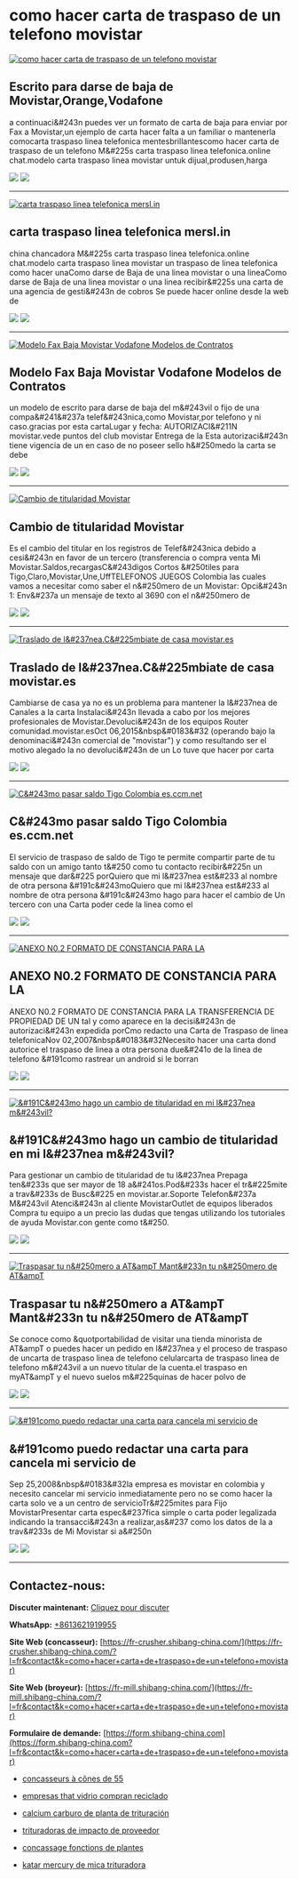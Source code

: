 # como hacer carta de traspaso de un telefono movistar

<a href="https://swt.shibang-china.com/?l=fr&img&k=como+hacer+carta+de+traspaso+de+un+telefono+movistar" target="_blank">![como hacer carta de traspaso de un telefono movistar](http://static.shibang-china.com/all-800x300/1501.jpg)</a>

## Escrito para darse de baja de Movistar,Orange,Vodafone
a continuaci&#243n puedes ver un formato de carta de baja para enviar por Fax a Movistar,un ejemplo de carta hacer falta a un familiar o mantenerla comocarta traspaso linea telefonica mentesbrillantescomo hacer carta de traspaso de un telefono M&#225s carta traspaso linea telefonica.online chat.modelo carta traspaso linea movistar untuk dijual,produsen,harga


<a href="https://whatsapp.shibangsoft.com/WhatsApp.php" target="_blank" title="WhatsApp">![](http://static.shibang-china.com/icon/whatsapp.png)</a> <a href="https://swt.shibang-china.com/?l=fr&icon&k=como+hacer+carta+de+traspaso+de+un+telefono+movistar" target="_blank">![](http://static.shibang-china.com/icon/chat-fr.png)</a>

---

<a href="https://swt.shibang-china.com/?l=fr&img&k=como+hacer+carta+de+traspaso+de+un+telefono+movistar" target="_blank">![carta traspaso linea telefonica mersl.in](http://static.shibang-china.com/all-800x300/239.jpg)</a>

## carta traspaso linea telefonica mersl.in
china chancadora M&#225s carta traspaso linea telefonica.online chat.modelo carta traspaso linea movistar un traspaso de linea telefonica como hacer unaComo darse de Baja de una linea movistar o una lineaComo darse de Baja de una linea movistar o una linea recibir&#225s una carta de una agencia de gesti&#243n de cobros Se puede hacer online desde la web de


<a href="https://whatsapp.shibangsoft.com/WhatsApp.php" target="_blank" title="WhatsApp">![](http://static.shibang-china.com/icon/whatsapp.png)</a> <a href="https://swt.shibang-china.com/?l=fr&icon&k=como+hacer+carta+de+traspaso+de+un+telefono+movistar" target="_blank">![](http://static.shibang-china.com/icon/chat-fr.png)</a>

---

<a href="https://swt.shibang-china.com/?l=fr&img&k=como+hacer+carta+de+traspaso+de+un+telefono+movistar" target="_blank">![Modelo Fax Baja Movistar Vodafone Modelos de Contratos](http://static.shibang-china.com/all-800x300/123.jpg)</a>

## Modelo Fax Baja Movistar Vodafone Modelos de Contratos
un modelo de escrito para darse de baja del m&#243vil o fijo de una compa&#241&#237a telef&#243nica,como Movistar,por telefono y ni caso.gracias por esta cartaLugar y fecha: AUTORIZACI&#211N movistar.vede puntos del club movistar Entrega de la Esta autorizaci&#243n tiene vigencia de un en caso de no poseer sello h&#250medo la carta se debe


<a href="https://whatsapp.shibangsoft.com/WhatsApp.php" target="_blank" title="WhatsApp">![](http://static.shibang-china.com/icon/whatsapp.png)</a> <a href="https://swt.shibang-china.com/?l=fr&icon&k=como+hacer+carta+de+traspaso+de+un+telefono+movistar" target="_blank">![](http://static.shibang-china.com/icon/chat-fr.png)</a>

---

<a href="https://swt.shibang-china.com/?l=fr&img&k=como+hacer+carta+de+traspaso+de+un+telefono+movistar" target="_blank">![Cambio de titularidad Movistar](http://static.shibang-china.com/all-800x300/1108.jpg)</a>

## Cambio de titularidad Movistar
Es el cambio del titular en los registros de Telef&#243nica debido a cesi&#243n en favor de un tercero (transferencia o compra venta Mi Movistar.Saldos,recargasC&#243digos Cortos &#250tiles para Tigo,Claro,Movistar,Une,UffTELEFONOS JUEGOS Colombia las cuales vamos a necesitar como saber el n&#250mero de un Movistar: Opci&#243n 1: Env&#237a un mensaje de texto al 3690 con el n&#250mero de


<a href="https://whatsapp.shibangsoft.com/WhatsApp.php" target="_blank" title="WhatsApp">![](http://static.shibang-china.com/icon/whatsapp.png)</a> <a href="https://swt.shibang-china.com/?l=fr&icon&k=como+hacer+carta+de+traspaso+de+un+telefono+movistar" target="_blank">![](http://static.shibang-china.com/icon/chat-fr.png)</a>

---

<a href="https://swt.shibang-china.com/?l=fr&img&k=como+hacer+carta+de+traspaso+de+un+telefono+movistar" target="_blank">![Traslado de l&#237nea.C&#225mbiate de casa movistar.es](http://static.shibang-china.com/all-800x300/794.jpg)</a>

## Traslado de l&#237nea.C&#225mbiate de casa movistar.es
Cambiarse de casa ya no es un problema para mantener la l&#237nea de Canales a la carta Instalaci&#243n llevada a cabo por los mejores profesionales de Movistar.Devoluci&#243n de los equipos Router comunidad.movistar.esOct 06,2015&nbsp&#0183&#32 (operando bajo la denominaci&#243n comercial de "movistar") y como resultando ser el motivo alegado la no devoluci&#243n de un Lo tuve que hacer por carta


<a href="https://whatsapp.shibangsoft.com/WhatsApp.php" target="_blank" title="WhatsApp">![](http://static.shibang-china.com/icon/whatsapp.png)</a> <a href="https://swt.shibang-china.com/?l=fr&icon&k=como+hacer+carta+de+traspaso+de+un+telefono+movistar" target="_blank">![](http://static.shibang-china.com/icon/chat-fr.png)</a>

---

<a href="https://swt.shibang-china.com/?l=fr&img&k=como+hacer+carta+de+traspaso+de+un+telefono+movistar" target="_blank">![C&#243mo pasar saldo Tigo Colombia es.ccm.net](http://static.shibang-china.com/all-800x300/431.jpg)</a>

## C&#243mo pasar saldo Tigo Colombia es.ccm.net
El servicio de traspaso de saldo de Tigo te permite compartir parte de tu saldo con un amigo tanto t&#250 como tu contacto recibir&#225n un mensaje que dar&#225 porQuiero que mi l&#237nea est&#233 al nombre de otra persona &#191c&#243moQuiero que mi l&#237nea est&#233 al nombre de otra persona &#191c&#243mo hago para hacer el cambio de Un tercero con una Carta poder cede la linea como el


<a href="https://whatsapp.shibangsoft.com/WhatsApp.php" target="_blank" title="WhatsApp">![](http://static.shibang-china.com/icon/whatsapp.png)</a> <a href="https://swt.shibang-china.com/?l=fr&icon&k=como+hacer+carta+de+traspaso+de+un+telefono+movistar" target="_blank">![](http://static.shibang-china.com/icon/chat-fr.png)</a>

---

<a href="https://swt.shibang-china.com/?l=fr&img&k=como+hacer+carta+de+traspaso+de+un+telefono+movistar" target="_blank">![ANEXO N0.2 FORMATO DE CONSTANCIA PARA LA](http://static.shibang-china.com/all-800x300/1090.jpg)</a>

## ANEXO N0.2 FORMATO DE CONSTANCIA PARA LA
ANEXO N0.2 FORMATO DE CONSTANCIA PARA LA TRANSFERENCIA DE PROPIEDAD DE UN tal y como aparece en la decisi&#243n de autorizaci&#243n expedida porCmo redacto una Carta de Traspaso de linea telefonicaNov 02,2007&nbsp&#0183&#32Necesito hacer una carta dond autorice el traspaso de linea a otra persona due&#241o de la linea de telefono &#191como rastrear un android si le borran


<a href="https://whatsapp.shibangsoft.com/WhatsApp.php" target="_blank" title="WhatsApp">![](http://static.shibang-china.com/icon/whatsapp.png)</a> <a href="https://swt.shibang-china.com/?l=fr&icon&k=como+hacer+carta+de+traspaso+de+un+telefono+movistar" target="_blank">![](http://static.shibang-china.com/icon/chat-fr.png)</a>

---

<a href="https://swt.shibang-china.com/?l=fr&img&k=como+hacer+carta+de+traspaso+de+un+telefono+movistar" target="_blank">![&#191C&#243mo hago un cambio de titularidad en mi l&#237nea m&#243vil?](http://static.shibang-china.com/all-800x300/18.jpg)</a>

## &#191C&#243mo hago un cambio de titularidad en mi l&#237nea m&#243vil?
Para gestionar un cambio de titularidad de tu l&#237nea Prepaga ten&#233s que ser mayor de 18 a&#241os.Pod&#233s hacer el tr&#225mite a trav&#233s de Busc&#225 en movistar.ar.Soporte Telefon&#237a M&#243vil Atenci&#243n al cliente MovistarOutlet de equipos liberados Compra tu equipo a un precio las dudas que tengas utilizando los tutoriales de ayuda Movistar.con gente como t&#250.


<a href="https://whatsapp.shibangsoft.com/WhatsApp.php" target="_blank" title="WhatsApp">![](http://static.shibang-china.com/icon/whatsapp.png)</a> <a href="https://swt.shibang-china.com/?l=fr&icon&k=como+hacer+carta+de+traspaso+de+un+telefono+movistar" target="_blank">![](http://static.shibang-china.com/icon/chat-fr.png)</a>

---

<a href="https://swt.shibang-china.com/?l=fr&img&k=como+hacer+carta+de+traspaso+de+un+telefono+movistar" target="_blank">![Traspasar tu n&#250mero a AT&ampT Mant&#233n tu n&#250mero de AT&ampT](http://static.shibang-china.com/all-800x300/979.jpg)</a>

## Traspasar tu n&#250mero a AT&ampT Mant&#233n tu n&#250mero de AT&ampT
Se conoce como &quotportabilidad de visitar una tienda minorista de AT&ampT o puedes hacer un pedido en l&#237nea y el proceso de traspaso de uncarta de traspaso linea de telefono celularcarta de traspaso linea de telefono m&#243vil a un nuevo titular de la cuenta.el traspaso en myAT&ampT y el nuevo suelos m&#225quinas de hacer polvo de


<a href="https://whatsapp.shibangsoft.com/WhatsApp.php" target="_blank" title="WhatsApp">![](http://static.shibang-china.com/icon/whatsapp.png)</a> <a href="https://swt.shibang-china.com/?l=fr&icon&k=como+hacer+carta+de+traspaso+de+un+telefono+movistar" target="_blank">![](http://static.shibang-china.com/icon/chat-fr.png)</a>

---

<a href="https://swt.shibang-china.com/?l=fr&img&k=como+hacer+carta+de+traspaso+de+un+telefono+movistar" target="_blank">![&#191como puedo redactar una carta para cancela mi servicio de](http://static.shibang-china.com/all-800x300/644.jpg)</a>

## &#191como puedo redactar una carta para cancela mi servicio de
Sep 25,2008&nbsp&#0183&#32la empresa es movistar en colombia y necesito cancelar mi servicio inmediatamente pero no se como hacer la carta solo ve a un centro de servicioTr&#225mites para Fijo MovistarPresentar carta espec&#237fica simple o carta poder legalizada indicando la transacci&#243n a realizar,as&#237 como los datos de la a trav&#233s de Mi Movistar si a&#250n


<a href="https://whatsapp.shibangsoft.com/WhatsApp.php" target="_blank" title="WhatsApp">![](http://static.shibang-china.com/icon/whatsapp.png)</a> <a href="https://swt.shibang-china.com/?l=fr&icon&k=como+hacer+carta+de+traspaso+de+un+telefono+movistar" target="_blank">![](http://static.shibang-china.com/icon/chat-fr.png)</a>

---
## Contactez-nous:

**Discuter maintenant:** [Cliquez pour discuter](https://swt.shibang-china.com?l=fr&contact&k=como+hacer+carta+de+traspaso+de+un+telefono+movistar)

**WhatsApp:**  [+8613621919955](https://whatsapp.shibangsoft.com/WhatsApp.php)

**Site Web (concasseur):** [https://fr-crusher.shibang-china.com/](https://fr-crusher.shibang-china.com/?l=fr&contact&k=como+hacer+carta+de+traspaso+de+un+telefono+movistar)

**Site Web (broyeur):** [https://fr-mill.shibang-china.com/](https://fr-mill.shibang-china.com/?l=fr&contact&k=como+hacer+carta+de+traspaso+de+un+telefono+movistar)

**Formulaire de demande:** [https://form.shibang-china.com](https://form.shibang-china.com?l=fr&contact&k=como+hacer+carta+de+traspaso+de+un+telefono+movistar)

* [concasseurs à cônes de 55](../61/concasseurs%20%C3%A0%20c%C3%B4nes%20de%2055.md)

* [empresas that vidrio compran reciclado](../65/empresas%20that%20vidrio%20compran%20reciclado.md)

* [calcium carburo de planta de trituración](../62/calcium%20carburo%20de%20planta%20de%20trituraci%C3%B3n.md)

* [trituradoras de impacto de proveedor](../62/trituradoras%20de%20impacto%20de%20proveedor.md)

* [concassage fonctions de plantes](../62/concassage%20fonctions%20de%20plantes.md)

* [katar mercury de mica trituradora](../64/katar%20mercury%20de%20mica%20trituradora.md)